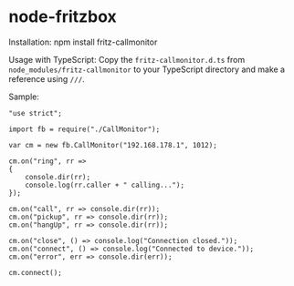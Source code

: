 ﻿# node-fritzbox

Installation:
npm install fritz-callmonitor

Usage with TypeScript:
Copy the `fritz-callmonitor.d.ts` from `node_modules/fritz-callmonitor` to your TypeScript directory and make a reference using `///`.

Sample:
```
"use strict";

import fb = require("./CallMonitor");

var cm = new fb.CallMonitor("192.168.178.1", 1012);

cm.on("ring", rr =>
{
    console.dir(rr);
    console.log(rr.caller + " calling...");
});

cm.on("call", rr => console.dir(rr));
cm.on("pickup", rr => console.dir(rr));
cm.on("hangUp", rr => console.dir(rr));

cm.on("close", () => console.log("Connection closed."));
cm.on("connect", () => console.log("Connected to device."));
cm.on("error", err => console.dir(err));

cm.connect();
```
